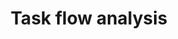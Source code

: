 ---
layout: card
title: Task flow analysis
category: Decide
what: A step-by-step analysis of a common task a user must perform that diagrams the various touch points and decision points a user goes through to accomplish the task. The touch points should be represented as steps taken by the user, as well as steps taken by the system.
why: To illustrate in a solution-agnostic way the overall flow that a user progresses through to accomplish a single task. Task flow analysis also demonstrates the relationship between tasks, and how they interconnect across a site.
timeRequired: 1-2 hours per task
how:
  <ol>
    <li>Identify the task(s) that need to be analyzed.</li>
    <li>Break each high-level task down into the subtasks and decisions that the user or system must perform. Specify the subtask in terms of objectives. Across all subtasks, you should cover the whole area of interest. Don’t make assumptions about which steps are understood.</li>
    <li>Produce a layered task diagram of each subtask and decision point. The diagram must cover each step or decision necessary to accomplish the task.</li>
    <li>Annotate the layered task diagram to pinpoint areas of interest, risk, or potential frustration.</li>
    <li>Present the analysis to a potential user or stakeholder who was not involved in creating the diagram(s) but who knows the task(s) well enough to check for consistency and accuracy.</li>    
  </ol>
governmentConsiderations: 
  <p>No PRA implications. No information is collected from members of the public.</p>
---